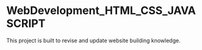 # WebDevelopment_HTML_CSS_JAVASCRIPT
This project is built to revise and update website building knowledge.
